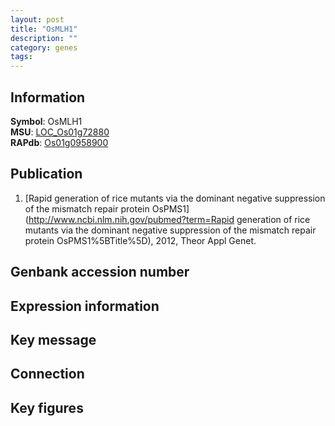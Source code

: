 ```yaml
---
layout: post
title: "OsMLH1"
description: ""
category: genes
tags: 
---
```


## Information
__Symbol__: OsMLH1  
__MSU__: [LOC_Os01g72880](http://rice.plantbiology.msu.edu/cgi-bin/ORF_infopage.cgi?orf=LOC_Os01g72880)  
__RAPdb__: [Os01g0958900](http://rapdb.dna.affrc.go.jp/viewer/gbrowse_details/irgsp1?name=Os01g0958900)  

## Publication
1. [Rapid generation of rice mutants via the dominant negative suppression of the mismatch repair protein OsPMS1](http://www.ncbi.nlm.nih.gov/pubmed?term=Rapid generation of rice mutants via the dominant negative suppression of the mismatch repair protein OsPMS1%5BTitle%5D), 2012, Theor Appl Genet.

## Genbank accession number

## Expression information

## Key message

## Connection

## Key figures


